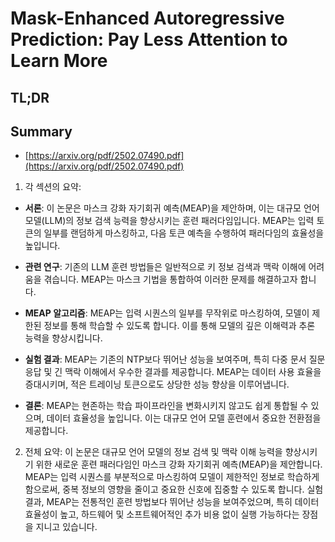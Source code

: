 # Mask-Enhanced Autoregressive Prediction: Pay Less Attention to Learn More
## TL;DR
## Summary
- [https://arxiv.org/pdf/2502.07490.pdf](https://arxiv.org/pdf/2502.07490.pdf)

1. 각 섹션의 요약:

- **서론**: 이 논문은 마스크 강화 자기회귀 예측(MEAP)을 제안하며, 이는 대규모 언어 모델(LLM)의 정보 검색 능력을 향상시키는 훈련 패러다임입니다. MEAP는 입력 토큰의 일부를 랜덤하게 마스킹하고, 다음 토큰 예측을 수행하여 패러다임의 효율성을 높입니다.

- **관련 연구**: 기존의 LLM 훈련 방법들은 일반적으로 키 정보 검색과 맥락 이해에 어려움을 겪습니다. MEAP는 마스크 기법을 통합하여 이러한 문제를 해결하고자 합니다.

- **MEAP 알고리즘**: MEAP는 입력 시퀀스의 일부를 무작위로 마스킹하여, 모델이 제한된 정보를 통해 학습할 수 있도록 합니다. 이를 통해 모델의 깊은 이해력과 추론 능력을 향상시킵니다.

- **실험 결과**: MEAP는 기존의 NTP보다 뛰어난 성능을 보여주며, 특히 다중 문서 질문 응답 및 긴 맥락 이해에서 우수한 결과를 제공합니다. MEAP는 데이터 사용 효율을 증대시키며, 적은 트레이닝 토큰으로도 상당한 성능 향상을 이루어냅니다.

- **결론**: MEAP는 현존하는 학습 파이프라인을 변화시키지 않고도 쉽게 통합될 수 있으며, 데이터 효율성을 높입니다. 이는 대규모 언어 모델 훈련에서 중요한 전환점을 제공합니다.

2. 전체 요약:
이 논문은 대규모 언어 모델의 정보 검색 및 맥락 이해 능력을 향상시키기 위한 새로운 훈련 패러다임인 마스크 강화 자기회귀 예측(MEAP)을 제안합니다. MEAP는 입력 시퀀스를 부분적으로 마스킹하여 모델이 제한적인 정보로 학습하게 함으로써, 중복 정보의 영향을 줄이고 중요한 신호에 집중할 수 있도록 합니다. 실험 결과, MEAP는 전통적인 훈련 방법보다 뛰어난 성능을 보여주었으며, 특히 데이터 효율성이 높고, 하드웨어 및 소프트웨어적인 추가 비용 없이 실행 가능하다는 장점을 지니고 있습니다.